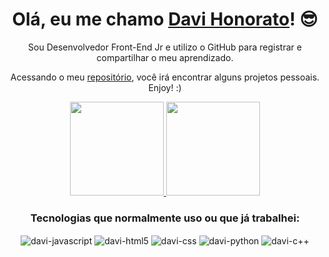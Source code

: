 <div align="center">
  <h1>Olá, eu me chamo <a href="">Davi Honorato</a>! 😎</h1>

  <p align="center">Sou Desenvolvedor Front-End Jr e utilizo o GitHub para registrar e compartilhar o meu aprendizado.</p>

  <p align="center">Acessando o meu <a href="https://github.com/davihonorato?tab=repositories">repositório</a>, você irá encontrar alguns projetos pessoais. Enjoy! :)</p>

  <div align="center">
    <a href="https://github.com/davihonorato">
      <img height="150em" src="https://github-readme-stats.vercel.app/api?username=davihonorato&show_icons=true&theme=dracula&include_all_commits=true&count_private=true" />
      <img height="150em" src="https://github-readme-stats.vercel.app/api/top-langs/?username=davihonorato&layout=compact&theme=dracula" />
    </a>
  </div>
    
  <div>
  <h3>Tecnologias que normalmente uso ou que já trabalhei:</h3>
    <div style="display: inline_block">
      <img align="center" alt="davi-javascript" src="https://img.shields.io/badge/JavaScript-F7DF1E?style=for-the-badge&logo=javascript&logoColor=black">
      <img align="center" alt="davi-html5" src="https://img.shields.io/badge/HTML5-E34F26?style=for-the-badge&logo=html5&logoColor=white">
      <img align="center" alt="davi-css" src="https://img.shields.io/badge/CSS3-1572B6?style=for-the-badge&logo=css3&logoColor=white">
      <img align="center" alt="davi-python"src="https://img.shields.io/badge/Python-14354C?style=for-the-badge&logo=python&logoColor=white">
      <img align="center" alt="davi-c++"src="https://img.shields.io/badge/C%2B%2B-00599C?style=for-the-badge&logo=c%2B%2B&logoColor=white">
    </div>
  </div>
</div>
